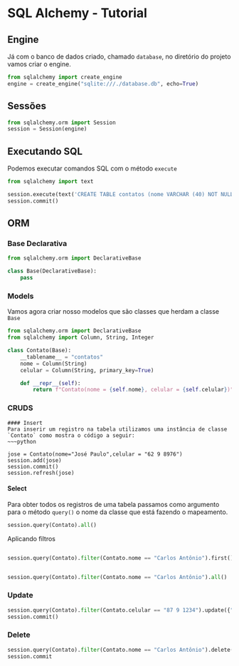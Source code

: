 # SQL Alchemy - Tutorial
## Engine
Já com o banco de dados criado, chamado `database`,  no diretório do projeto vamos criar o engine.
~~~python
from sqlalchemy import create_engine
engine = create_engine("sqlite:///./database.db", echo=True)
~~~

## Sessões
~~~python
from sqlalchemy.orm import Session
session = Session(engine)
~~~

## Executando SQL
Podemos executar comandos SQL com o método `execute`

~~~python
from sqlalchemy import text

session.execute(text('CREATE TABLE contatos (nome VARCHAR (40) NOT NULL, celular VARCHAR (15) NOT NULL PRIMARY KEY)'))
session.commit()
~~~

## ORM

### Base Declarativa
~~~python
from sqlalchemy.orm import DeclarativeBase

class Base(DeclarativeBase):
    pass

~~~

### Models
Vamos agora criar nosso modelos que são classes que herdam a classe `Base`
~~~python
from sqlalchemy.orm import DeclarativeBase
from sqlalchemy import Column, String, Integer

class Contato(Base):
    __tablename__ = "contatos"
    nome = Column(String)
    celular = Column(String, primary_key=True)

    def __repr__(self):
        return f"Contato(nome = {self.nome}, celular = {self.celular})"
~~~

### CRUDS

~~~ 
#### Insert
Para inserir um registro na tabela utilizamos uma instância de classe `Contato` como mostra o código a seguir:
~~~python

jose = Contato(nome="José Paulo",celular = "62 9 8976")
session.add(jose)
session.commit()
session.refresh(jose)

~~~

#### Select

Para obter todos os registros de uma tabela passamos como argumento para o método `query()` o nome da classe que está fazendo o mapeamento.

~~~python
session.query(Contato).all()
~~~

Aplicando filtros

~~~python

session.query(Contato).filter(Contato.nome == "Carlos Antônio").first()


session.query(Contato).filter(Contato.nome == "Carlos Antônio").all()
~~~

### Update
~~~python
session.query(Contato).filter(Contato.celular == "87 9 1234").update({"nome":"Carlos Freitas"})
session.commit()
~~~

### Delete
~~~python
session.query(Contato).filter(Contato.nome == "Carlos Antônio").delete()
session.commit
~~~
